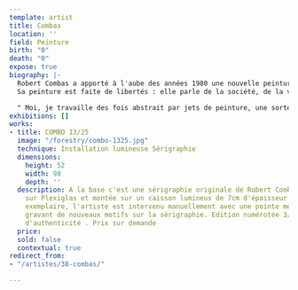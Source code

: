 ```yaml
---
template: artist
title: Combas
location: ''
field: Peinture
birth: "0"
death: "0"
expose: true
biography: |-
  Robert Combas a apporté à l'aube des années 1980 une nouvelle peinture figurative. Présent sur la scène artistique dès 1979, il est le créateur d'un mouvement que Ben appela "LA FIGURATION LIBRE", regroupant Rémi Blanchard, François Boisrond et Hervé Di Rosa.
  Sa peinture est faite de libertés : elle parle de la société, de la violence, de la sexualité, de la souffrance des gens, de leurs petits bonheurs, de leur petitesse, de leur grandeur ... Elle s'inspire du rock dont l'artiste est un fin amateur, des images populaires, des livres d'enfance, des manuels scolaires de tout ce qui fait une culture populaire accessible à tous.

  " Moi, je travaille des fois abstrait par jets de peinture, une sorte d'expressionnisme abstrait. Le figuratif c'est le côté amusant, pied sur terre; au départ c'était une réaction dérisoire contre les peintures intellectuelles du milieu de l'art des années 70. Moi je viens du milieu populaire, je vivais dans deux mondes différents. Il y a quand même des messages dans ma peinture : au départ c'est une certaine énergie, j'ai voulu peindre ce que je voulais. Dans la B.D on est coincé par les personnages, tandis que, dans cette peinture, je suis libre complètement libre, même par le format. "
exhibitions: []
works:
- title: COMBO 13/25
  image: "/forestry/combo-1325.jpg"
  technique: Installation lumineuse Sérigraphie
  dimensions:
    height: 52
    width: 98
    depth: ''
  description: A la base c'est une sérigraphie originale de Robert Combas imprimée
    sur Plexiglas et montée sur un caisson lumineux de 7cm d'épaisseur. Pour chaque
    exemplaire, l'artiste est intervenu manuellement avec une pointe métallique, en
    gravant de nouveaux motifs sur la sérigraphie. Edition numérotée 3/25 . Certificat
    d'authenticité . Prix sur demande
  price: 
  sold: false
  contextual: true
redirect_from:
- "/artistes/38-combas/"

---
```

